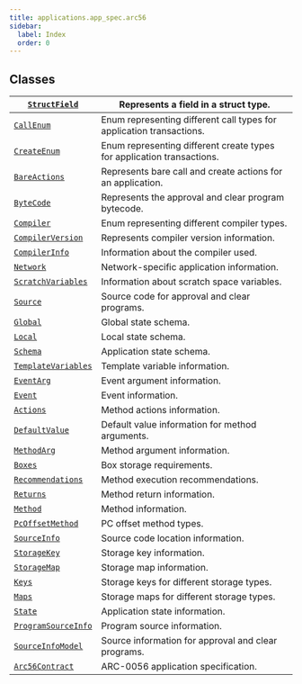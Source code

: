 ```yaml
---
title: applications.app_spec.arc56
sidebar:
  label: Index
  order: 0
---
```


## Classes

| [`StructField`](StructField.md#algokit_utils.applications.app_spec.arc56.StructField)                   | Represents a field in a struct type.                                   |
| ------------------------------------------------------------------------------------------------------- | ---------------------------------------------------------------------- |
| [`CallEnum`](CallEnum.md#algokit_utils.applications.app_spec.arc56.CallEnum)                            | Enum representing different call types for application transactions.   |
| [`CreateEnum`](CreateEnum.md#algokit_utils.applications.app_spec.arc56.CreateEnum)                      | Enum representing different create types for application transactions. |
| [`BareActions`](BareActions.md#algokit_utils.applications.app_spec.arc56.BareActions)                   | Represents bare call and create actions for an application.            |
| [`ByteCode`](ByteCode.md#algokit_utils.applications.app_spec.arc56.ByteCode)                            | Represents the approval and clear program bytecode.                    |
| [`Compiler`](Compiler.md#algokit_utils.applications.app_spec.arc56.Compiler)                            | Enum representing different compiler types.                            |
| [`CompilerVersion`](CompilerVersion.md#algokit_utils.applications.app_spec.arc56.CompilerVersion)       | Represents compiler version information.                               |
| [`CompilerInfo`](CompilerInfo.md#algokit_utils.applications.app_spec.arc56.CompilerInfo)                | Information about the compiler used.                                   |
| [`Network`](Network.md#algokit_utils.applications.app_spec.arc56.Network)                               | Network-specific application information.                              |
| [`ScratchVariables`](ScratchVariables.md#algokit_utils.applications.app_spec.arc56.ScratchVariables)    | Information about scratch space variables.                             |
| [`Source`](Source.md#algokit_utils.applications.app_spec.arc56.Source)                                  | Source code for approval and clear programs.                           |
| [`Global`](Global.md#algokit_utils.applications.app_spec.arc56.Global)                                  | Global state schema.                                                   |
| [`Local`](Local.md#algokit_utils.applications.app_spec.arc56.Local)                                     | Local state schema.                                                    |
| [`Schema`](Schema.md#algokit_utils.applications.app_spec.arc56.Schema)                                  | Application state schema.                                              |
| [`TemplateVariables`](TemplateVariables.md#algokit_utils.applications.app_spec.arc56.TemplateVariables) | Template variable information.                                         |
| [`EventArg`](EventArg.md#algokit_utils.applications.app_spec.arc56.EventArg)                            | Event argument information.                                            |
| [`Event`](Event.md#algokit_utils.applications.app_spec.arc56.Event)                                     | Event information.                                                     |
| [`Actions`](Actions.md#algokit_utils.applications.app_spec.arc56.Actions)                               | Method actions information.                                            |
| [`DefaultValue`](DefaultValue.md#algokit_utils.applications.app_spec.arc56.DefaultValue)                | Default value information for method arguments.                        |
| [`MethodArg`](MethodArg.md#algokit_utils.applications.app_spec.arc56.MethodArg)                         | Method argument information.                                           |
| [`Boxes`](Boxes.md#algokit_utils.applications.app_spec.arc56.Boxes)                                     | Box storage requirements.                                              |
| [`Recommendations`](Recommendations.md#algokit_utils.applications.app_spec.arc56.Recommendations)       | Method execution recommendations.                                      |
| [`Returns`](Returns.md#algokit_utils.applications.app_spec.arc56.Returns)                               | Method return information.                                             |
| [`Method`](Method.md#algokit_utils.applications.app_spec.arc56.Method)                                  | Method information.                                                    |
| [`PcOffsetMethod`](PcOffsetMethod.md#algokit_utils.applications.app_spec.arc56.PcOffsetMethod)          | PC offset method types.                                                |
| [`SourceInfo`](SourceInfo.md#algokit_utils.applications.app_spec.arc56.SourceInfo)                      | Source code location information.                                      |
| [`StorageKey`](StorageKey.md#algokit_utils.applications.app_spec.arc56.StorageKey)                      | Storage key information.                                               |
| [`StorageMap`](StorageMap.md#algokit_utils.applications.app_spec.arc56.StorageMap)                      | Storage map information.                                               |
| [`Keys`](Keys.md#algokit_utils.applications.app_spec.arc56.Keys)                                        | Storage keys for different storage types.                              |
| [`Maps`](Maps.md#algokit_utils.applications.app_spec.arc56.Maps)                                        | Storage maps for different storage types.                              |
| [`State`](State.md#algokit_utils.applications.app_spec.arc56.State)                                     | Application state information.                                         |
| [`ProgramSourceInfo`](ProgramSourceInfo.md#algokit_utils.applications.app_spec.arc56.ProgramSourceInfo) | Program source information.                                            |
| [`SourceInfoModel`](SourceInfoModel.md#algokit_utils.applications.app_spec.arc56.SourceInfoModel)       | Source information for approval and clear programs.                    |
| [`Arc56Contract`](Arc56Contract.md#algokit_utils.applications.app_spec.arc56.Arc56Contract)             | ARC-0056 application specification.                                    |
